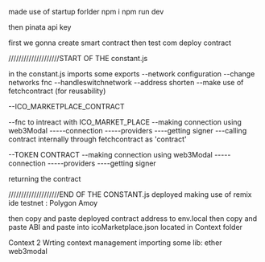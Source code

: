 made use of startup forlder
npm i
npm run dev

then pinata api key

first we gonna create smart contract 
 then test com
  deploy contract 

////////////////////START OF THE constant.js

in the constant.js
imports 
some exports
--network configuration
--change networks fnc
--handleswitchnetwork
--address shorten
--make use of fetchcontract (for reusability)

--ICO_MARKETPLACE_CONTRACT

--fnc to intreact with ICO_MARKET_PLACE
--making connection using web3Modal
-----connection
-----providers
----getting signer
---calling contract internally through fetchcontract as 'contract'

--TOKEN CONTRACT
--making connection using web3Modal
-----connection
-----providers
----getting signer

returning the contract

////////////////////END OF THE CONSTANT.js
deployed making use of remix ide 
testnet : Polygon Amoy

then copy and paste deployed contract address to env.local
then copy and paste ABI and paste into icoMarketplace.json located in Context folder


Context 2
Wrting context management
importing some lib:  ether web3modal 
